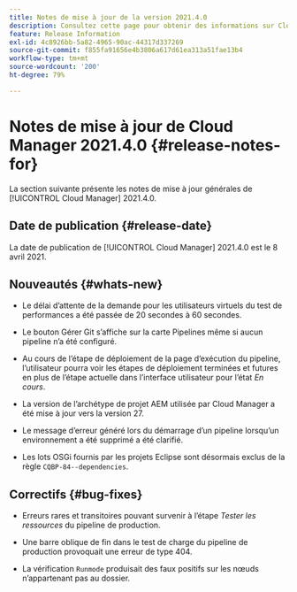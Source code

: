 ```yaml
---
title: Notes de mise à jour de la version 2021.4.0
description: Consultez cette page pour obtenir des informations sur Cloud Manager 2021.4.0
feature: Release Information
exl-id: 4c8926bb-5a82-4965-90ac-44317d337269
source-git-commit: f855fa91656e4b3806a617d61ea313a51fae13b4
workflow-type: tm+mt
source-wordcount: '200'
ht-degree: 79%

---
```


# Notes de mise à jour de Cloud Manager 2021.4.0 {#release-notes-for}

La section suivante présente les notes de mise à jour générales de [!UICONTROL Cloud Manager] 2021.4.0.

## Date de publication {#release-date}

La date de publication de [!UICONTROL Cloud Manager] 2021.4.0 est le 8 avril 2021.

## Nouveautés {#whats-new}

* Le délai d’attente de la demande pour les utilisateurs virtuels du test de performances a été passée de 20 secondes à 60 secondes.

* Le bouton Gérer Git s’affiche sur la carte Pipelines même si aucun pipeline n’a été configuré.

* Au cours de l’étape de déploiement de la page d’exécution du pipeline, l’utilisateur pourra voir les étapes de déploiement terminées et futures en plus de l’étape actuelle dans l’interface utilisateur pour l’état *En cours*.

* La version de l’archétype de projet AEM utilisée par Cloud Manager a été mise à jour vers la version 27.

* Le message d’erreur généré lors du démarrage d’un pipeline lorsqu’un environnement a été supprimé a été clarifié.

* Les lots OSGi fournis par les projets Eclipse sont désormais exclus de la règle `CQBP-84--dependencies`.

## Correctifs {#bug-fixes}

* Erreurs rares et transitoires pouvant survenir à l’étape *Tester les ressources* du pipeline de production.

* Une barre oblique de fin dans le test de charge du pipeline de production provoquait une erreur de type 404.

* La vérification `Runmode` produisait des faux positifs sur les nœuds n’appartenant pas au dossier.
